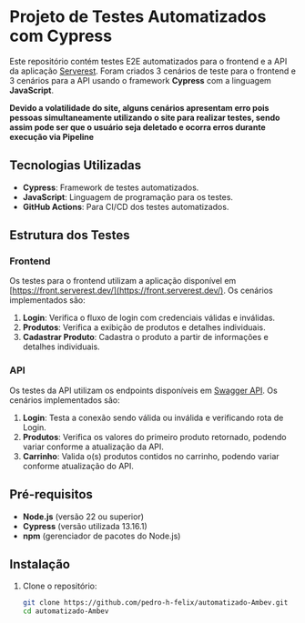 # Projeto de Testes Automatizados com Cypress

Este repositório contém testes E2E automatizados para o frontend e a API da aplicação [Serverest](https://serverest.dev/). Foram criados 3 cenários de teste para o frontend e 3 cenários para a API usando o framework **Cypress** com a linguagem **JavaScript**.

**Devido a volatilidade do site, alguns cenários apresentam erro pois pessoas simultaneamente utilizando o site para realizar testes, sendo assim pode ser que o usuário seja deletado e ocorra erros durante execução via Pipeline**

## Tecnologias Utilizadas

- **Cypress**: Framework de testes automatizados.
- **JavaScript**: Linguagem de programação para os testes.
- **GitHub Actions**: Para CI/CD dos testes automatizados.

## Estrutura dos Testes

### Frontend

Os testes para o frontend utilizam a aplicação disponível em [https://front.serverest.dev/](https://front.serverest.dev/). Os cenários implementados são:

1. **Login**: Verifica o fluxo de login com credenciais válidas e inválidas.
2. **Produtos**: Verifica a exibição de produtos e detalhes individuais.
3. **Cadastrar Produto**: Cadastra o produto a partir de informações e detalhes individuais.

### API

Os testes da API utilizam os endpoints disponíveis em [Swagger API](https://serverest.dev/). Os cenários implementados são:

1. **Login**: Testa a conexão sendo válida ou inválida e verificando rota de Login.
2. **Produtos**: Verifica os valores do primeiro produto retornado, podendo variar conforme a atualização da API.
3. **Carrinho**: Valida o(s) produtos contidos no carrinho, podendo variar conforme atualização do API.

## Pré-requisitos

- **Node.js** (versão 22 ou superior)
- **Cypress** (versão utilizada 13.16.1)
- **npm** (gerenciador de pacotes do Node.js)

## Instalação

1. Clone o repositório:

   ```bash
   git clone https://github.com/pedro-h-felix/automatizado-Ambev.git
   cd automatizado-Ambev

